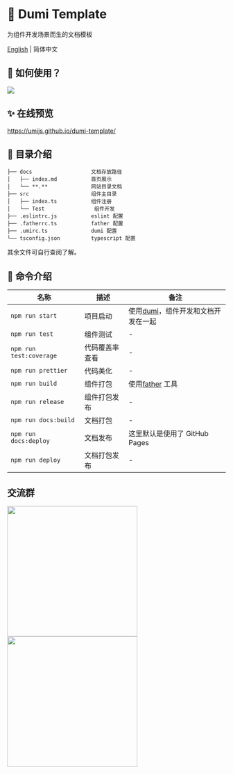 # 🌟 Dumi Template

为组件开发场景而生的文档模板

[English](./README.md) | 简体中文

## 🚀 如何使用？

![](https://gw.alipayobjects.com/zos/bmw-prod/91791904-cdde-4408-959d-72fd0c9049b1/kj80x6lv_w1918_h352.png)

## ✨ 在线预览

https://umijs.github.io/dumi-template/

## 📒 目录介绍

```
├── docs                   文档存放路径
│   ├── index.md           首页展示
│   └── **.**              网站目录文档
├── src                    组件主目录
│   ├── index.ts           组件注册
│   └── Test                组件开发
├── .eslintrc.js           eslint 配置
├── .fatherrc.ts           father 配置
├── .umirc.ts              dumi 配置
└── tsconfig.json          typescript 配置
```

其余文件可自行查阅了解。

## 🤖 命令介绍

| 名称                    | 描述           | 备注                                                                |
| ----------------------- | -------------- | ------------------------------------------------------------------- |
| `npm run start`         | 项目启动       | 使用[dumi](https://github.com/umijs/dumi)，组件开发和文档开发在一起 |
| `npm run test`          | 组件测试       | -                                                                   |
| `npm run test:coverage` | 代码覆盖率查看 | -                                                                   |
| `npm run prettier`      | 代码美化       | -                                                                   |
| `npm run build`         | 组件打包       | 使用[father](https://github.com/umijs/father) 工具                  |
| `npm run release`       | 组件打包发布   | -                                                                   |
| `npm run docs:build`    | 文档打包       | -                                                                   |
| `npm run docs:deploy`   | 文档发布       | 这里默认是使用了 GitHub Pages                                       |
| `npm run deploy`        | 文档打包发布   | -                                                                   |

## 交流群

<div>
  <img data-type="dingtalk" src="https://gw.alipayobjects.com/zos/bmw-prod/ce3439e7-3bf9-4031-b823-6473439ec9e6/kxkiis4c_w1004_h1346.jpeg" width="300" />
  <img data-type="wechat" src="https://gw.alipayobjects.com/zos/bmw-prod/c18bc2a5-719a-48ca-b225-c79ef88bfb43/k7m10ymd_w1004_h1346.jpeg" width="300" />
</div>
